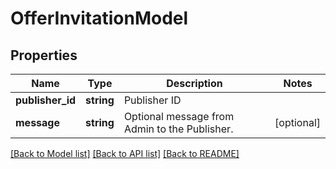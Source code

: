 # OfferInvitationModel

## Properties
Name | Type | Description | Notes
------------ | ------------- | ------------- | -------------
**publisher_id** | **string** | Publisher ID | 
**message** | **string** | Optional message from Admin to the Publisher. | [optional] 

[[Back to Model list]](../README.md#documentation-for-models) [[Back to API list]](../README.md#documentation-for-api-endpoints) [[Back to README]](../README.md)


